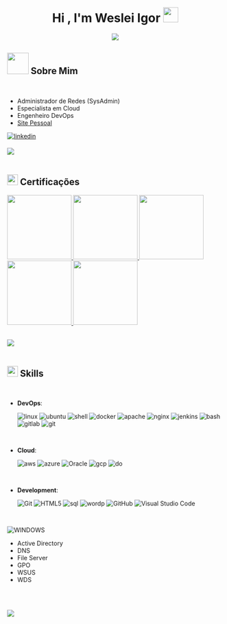 
<h1 align="center"><b>Hi , I'm Weslei Igor </b><picture><img src="https://media.giphy.com/media/hvRJCLFzcasrR4ia7z/giphy.gif" width="35"></picture></h1>
<!--  -->
<p align="center">
  <a href="https://github.com/DenverCoder1/readme-typing-svg"><img src="https://readme-typing-svg.herokuapp.com?font=Time+New+Roman&color=cyan&size=25&center=true&vCenter=true&width=600&height=100&lines=Weslei+Igor..;Adminstrador+de+Redes;SysAdmin;DevOps;Especialista+Cloud;Cloud+engineer;Network+Adminstrator"></a>
</p>


## <picture><img src = "https://github.com/Wesleiigor/Westi_home/blob/master/img/gif/hack.gif" width = 50px></picture> **Sobre Mim**

<br>

- Administrador de Redes (SysAdmin)
- Especialista em Cloud
- Engenheiro DevOps
- [Site Pessoal](https://wesleiigor.com)
<a href="https://linkedin.com/in/Wesleiigor" target="_blank">
<img src="https://img.shields.io/badge/linkedin-%2300acee.svg?color=405DE6&style=for-the-badge&logo=linkedin&logoColor=white" alt=linkedin style="margin-bottom: 5px;"/>
</a>



<picture><img src="https://github.com/Wesleiigor/Westi_home/blob/master/img/gif/line.gif"></picture><br><br>

## <picture><img src="https://github.com/Wesleiigor/Westi_home/blob/master/img/gif/cert1.gif" width ="25"></picture><b> Certificações</b>

<a href="https://catalog-education.oracle.com/pls/certview/sharebadge?id=3BCB8CB68DD3791E81F4725AB89FB6CB2C5CA4D42AEBDE3790D3D62187DECDC6" target="_blank">
<img src="https://github.com/Wesleiigor/Westi_home/blob/master/png/1.png" width = "150" >
</a>
<a href="https://catalog-education.oracle.com/pls/certview/sharebadge?id=735ECA852AFF911D8155D78D946123C0318682C0C0A9DFE812B44C5A7773BCF0" target="_blank">
<img src="https://github.com/Wesleiigor/Westi_home/blob/master/png/2.png" width = "150" >
</a>
<a href="https://www.credly.com/badges/a7da2c5e-d99b-4453-87df-1ac94af8c253?source=linked_in_profile" target="_blank">
<img src="https://github.com/Wesleiigor/Westi_home/blob/master/png/3.png" width = "150" >
</a>
<a href="https://www.credly.com/badges/c69ecb59-308e-42e5-9ca8-79754b932776/linked_in" target="_blank">
<img src="https://github.com/Wesleiigor/Westi_home/blob/master/png/4.png" width = "150" >
</a>
<a href="https://www.credly.com/badges/4576615f-af33-45c5-a73b-9da1a33e4833/linked_in_profile" target="_blank">
<img src="https://github.com/Wesleiigor/Westi_home/blob/master/png/5.png" width = "150" >
</a>
<br>
<br>

<picture><img src="https://github.com/Wesleiigor/Westi_home/blob/master/img/gif/line.gif"></picture><br><br>

## <picture><img src="https://github.com/Wesleiigor/Westi_home/blob/master/img/gif/code.gif" width ="25"></picture><b> Skills</b>
<br>

<p align="center">
    
- **DevOps**:

  ![linux](https://img.shields.io/badge/Linux-FCC624.svg?style=for-the-badge&logo=Linux&logoColor=black)
  ![ubuntu](https://img.shields.io/badge/Ubuntu-E95420.svg?style=for-the-badge&logo=Ubuntu&logoColor=white)
  ![shell](https://img.shields.io/badge/Shell-FFD500.svg?style=for-the-badge&logo=Shell&logoColor=black)
  ![docker](https://img.shields.io/badge/Docker-2496ED.svg?style=for-the-badge&logo=Docker&logoColor=white)
  ![apache](https://img.shields.io/badge/Apache-D22128.svg?style=for-the-badge&logo=Apache&logoColor=white)
  ![nginx](https://img.shields.io/badge/NGINX-009639.svg?style=for-the-badge&logo=NGINX&logoColor=white)
  ![jenkins](https://img.shields.io/badge/Jenkins-D24939.svg?style=for-the-badge&logo=Jenkins&logoColor=white)
  ![bash](https://img.shields.io/badge/GNU%20Bash-4EAA25.svg?style=for-the-badge&logo=GNU-Bash&logoColor=white)
  ![gitlab](https://img.shields.io/badge/GitLab-FC6D26.svg?style=for-the-badge&logo=GitLab&logoColor=white)
  ![git](https://img.shields.io/badge/Git-F05032.svg?style=for-the-badge&logo=Git&logoColor=white)

<br>

- **Cloud**:

  ![aws](https://img.shields.io/badge/Amazon%20AWS-232F3E.svg?style=for-the-badge&logo=Amazon-AWS&logoColor=white)
  ![azure](https://img.shields.io/badge/Microsoft%20Azure-0078D4.svg?style=for-the-badge&logo=Microsoft-Azure&logoColor=white)
  ![Oracle](https://img.shields.io/badge/Oracle-F80000.svg?style=for-the-badge&logo=Oracle&logoColor=white)
  ![gcp](https://img.shields.io/badge/Google%20Cloud-4285F4.svg?style=for-the-badge&logo=Google-Cloud&logoColor=white)
  ![do](https://img.shields.io/badge/DigitalOcean-0080FF.svg?style=for-the-badge&logo=DigitalOcean&logoColor=white)
  
    
<br>

- **Development**:

  ![Git](https://img.shields.io/badge/PHP-777BB4.svg?style=for-the-badge&logo=PHP&logoColor=white)
  ![HTML5](https://img.shields.io/badge/HTML5%20-%23E34F26.svg?style=for-the-badge&logo=html5&logoColor=white)
  ![sql](https://img.shields.io/badge/MySQL-4479A1.svg?style=for-the-badge&logo=MySQL&logoColor=white)
  ![wordp](https://img.shields.io/badge/WordPress-21759B.svg?style=for-the-badge&logo=WordPress&logoColor=white)
  ![GitHub](https://img.shields.io/badge/github-%23121011.svg?style=for-the-badge&logo=github&logoColor=white)
  ![Visual Studio Code](https://img.shields.io/badge/Visual%20Studio%20Code-0078d7.svg?style=for-the-badge&logo=visual-studio-code&logoColor=white)

<br>

![WINDOWS](https://img.shields.io/badge/Windows-0078D4.svg?style=for-the-badge&logo=Windows&logoColor=white)
- Active Directory
- DNS
- File Server
- GPO
- WSUS
- WDS
    
<br>   

<br>

<picture><img src="https://github.com/Wesleiigor/Westi_home/blob/master/img/gif/line.gif"></picture><br><br>
